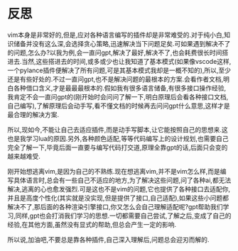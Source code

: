 # 反思
vim本身是非常好的,但是,应对各种语言编写的插件却是非常难受的.对于纯小白,知识储备并没有这么深,会选择贪心策略,迅速解决当下问题足矣.可如果遇到解决不了的问题,怎么办?以我为例,会一直问gpt,解决了最好,解决不了,也会耗费很长时间搭进去.当然,这些搭进去的时间,或多或少也让我知道了基本模式(如果像vscode这样,一个pylance插件便解决了所有问题,可是其基本模式我却是一概不知的),所以,至少还是有些好处的.不过一直问gpt,也不是解决问题的最根本的方案.会看作者文档,明白各种借口含义,才是最最最根本的.假如我有很多语言储备,有很多接口操作经验,我肯定不会一直问gpt的(刚开始时会问问了解一下,明白原理后会看各种接口文档,自己编写),了解原理后会动手写,看不懂文档的时候再去问问gpt什么意思,这样才是最合理的解决方案.

所以,现如今,不能让自己去适应插件,而是动手写脚本,让它能按照自己的思想来.这也是我学习lua的原因.另外,各种颜色适配,等等代码编写上的设计规划,也需要自己完全了解一下,毕竟后面一直要与编写代码打交道,原理全靠gpt的话,后面只会变的越来越难受.

刚开始想逃离vim,是因为自己的不熟练.现在想逃离vim,并不是vim怎么样,而是编写具体语言时,总会有一些自己不适应的地方,为了解决这些问题,问了各种ai,都无法解决,逃离的心也愈发强烈.可是这也不是vim的问题,它也提供了各种接口去适配你,并且是高度个性化(其实就是没实现,但是提供了接口,自己适配),如果这些小问题都解决不了,那后面的各种渲染引擎接口,你又怎么会自己理解适配呢?gpt帮助我们学习,同样,gpt也会打消我们学习的思想.一切都需要自己尝试,了解之后,变成了自己的经验,在其他方面,虽然没有显式的帮助,但总会产生一定的影响.

所以说,加油吧,不要总是靠各种插件,自己深入理解后,问题总会迎刃而解的.
